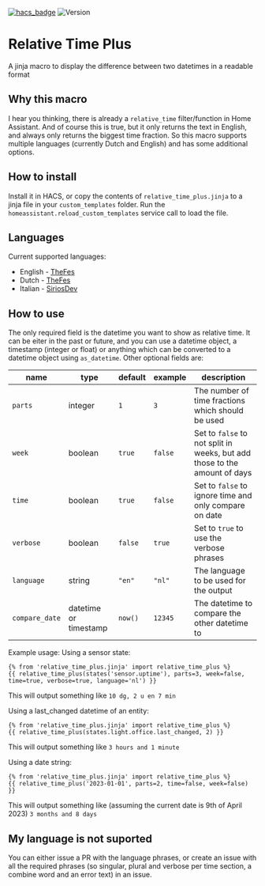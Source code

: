 [![hacs_badge](https://img.shields.io/badge/HACS-Default-orange.svg)](https://github.com/custom-components/hacs)
![Version](https://img.shields.io/github/v/release/TheFes/relative-time-plus)

# Relative Time Plus

A jinja macro to display the difference between two datetimes in a readable format

## Why this macro

I hear you thinking, there is already a `relative_time` filter/function in Home Assistant. And of course this is true, but it only returns the text in English, and always only returns the biggest time fraction. So this macro supports multiple languages (currently Dutch and English) and has some additional options.

## How to install
Install it in HACS, or copy the contents of `relative_time_plus.jinja` to a jinja file in your `custom_templates` folder.
Run the `homeassistant.reload_custom_templates` service call to load the file.

## Languages
Current supported languages:

* English - [TheFes](https://github.com/TheFes)
* Dutch - [TheFes](https://github.com/TheFes)
* Italian - [SiriosDev](https://github.com/SiriosDev)

## How to use
The only required field is the datetime you want to show as relative time. It can be eiter in the past or future, and you can use a datetime object, a timestamp (integer or float) or anything which can be converted to a datetime object using `as_datetime`.
Other optional fields are:

|name|type|default|example|description|
|---|---|---|---|---|
|`parts`|integer|`1`|`3`|The number of time fractions which should be used|
|`week`|boolean|`true`|`false`|Set to `false` to not split in weeks, but add those to the amount of days|
|`time`|boolean|`true`|`false`|Set to `false` to ignore time and only compare on date|
|`verbose`|boolean|`false`|`true`|Set to `true` to use the verbose phrases|
|`language`|string|`"en"`|`"nl"`|The language to be used for the output|
|`compare_date`|datetime or timestamp|`now()`|`12345`|The datetime to compare the other datetime to|

Example usage:
Using a sensor state:
```jinja
{% from 'relative_time_plus.jinja' import relative_time_plus %}
{{ relative_time_plus(states('sensor.uptime'), parts=3, week=false, time=true, verbose=true, language='nl') }}
```
This will output something like
`10 dg, 2 u en 7 min`

Using a last_changed datetime of an entity:
```jinja
{% from 'relative_time_plus.jinja' import relative_time_plus %}
{{ relative_time_plus(states.light.office.last_changed, 2) }}
```

This will output something like
`3 hours and 1 minute`

Using a date string:
```jinja
{% from 'relative_time_plus.jinja' import relative_time_plus %}
{{ relative_time_plus('2023-01-01', parts=2, time=false, week=false) }}
```

This will output something like (assuming the current date is 9th of April 2023)
`3 months and 8 days`

## My language is not suported
You can either issue a PR with the language phrases, or create an issue with all the required phrases (so singular, plural and verbose per time section, a combine word and an error text) in an issue.
